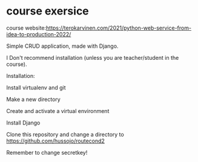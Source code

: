 # course exersice

course website:https://terokarvinen.com/2021/python-web-service-from-idea-to-production-2022/

Simple CRUD application, made with Django.

I Don't recommend installation (unless you are teacher/student in the course).

Installation:

Install virtualenv and git

Make a new directory

Create and activate a virtual environment

Install Django

Clone this repository and change a directory to https://github.com/hussojo/routecond2

Remember to change secretkey!
